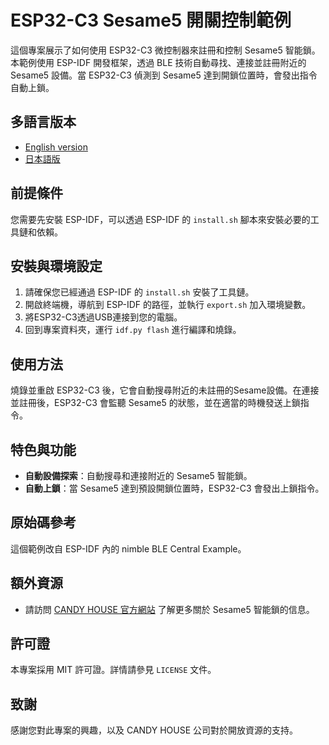 # ESP32-C3 Sesame5 開關控制範例

這個專案展示了如何使用 ESP32-C3 微控制器來註冊和控制 Sesame5 智能鎖。本範例使用 ESP-IDF 開發框架，透過 BLE 技術自動尋找、連接並註冊附近的 Sesame5 設備。當 ESP32-C3 偵測到 Sesame5 達到開鎖位置時，會發出指令自動上鎖。

## 多語言版本
- [English version](README_EN.md)
- [日本語版](README_JP.md)

## 前提條件
您需要先安裝 ESP-IDF，可以透過 ESP-IDF 的 `install.sh` 腳本來安裝必要的工具鏈和依賴。

## 安裝與環境設定
1. 請確保您已經通過 ESP-IDF 的 `install.sh` 安裝了工具鏈。
2. 開啟終端機，導航到 ESP-IDF 的路徑，並執行 `export.sh` 加入環境變數。
3. 將ESP32-C3透過USB連接到您的電腦。
4. 回到專案資料夾，運行 `idf.py flash` 進行編譯和燒錄。

## 使用方法
燒錄並重啟 ESP32-C3 後，它會自動搜尋附近的未註冊的Sesame設備。在連接並註冊後，ESP32-C3 會監聽 Sesame5 的狀態，並在適當的時機發送上鎖指令。

## 特色與功能
- **自動設備探索**：自動搜尋和連接附近的 Sesame5 智能鎖。
- **自動上鎖**：當 Sesame5 達到預設開鎖位置時，ESP32-C3 會發出上鎖指令。

## 原始碼參考
這個範例改自 ESP-IDF 內的 nimble BLE Central Example。

## 額外資源
- 請訪問 [CANDY HOUSE 官方網站](https://jp.candyhouse.co/) 了解更多關於 Sesame5 智能鎖的信息。

## 許可證
本專案採用 MIT 許可證。詳情請參見 `LICENSE` 文件。

## 致謝
感謝您對此專案的興趣，以及 CANDY HOUSE 公司對於開放資源的支持。

